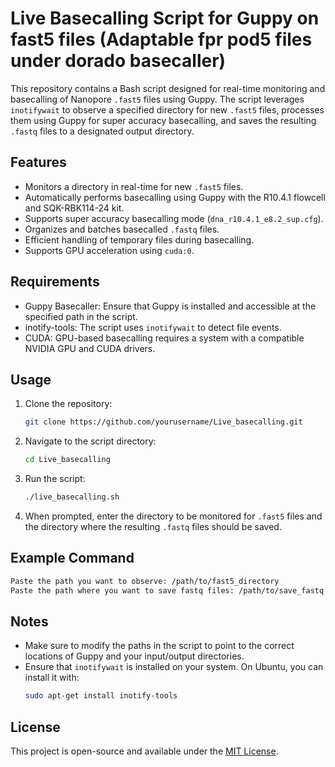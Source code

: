 # Live Basecalling Script for Guppy on fast5 files (Adaptable fpr pod5 files under dorado basecaller)

This repository contains a Bash script designed for real-time monitoring and basecalling of Nanopore `.fast5` files using Guppy. The script leverages `inotifywait` to observe a specified directory for new `.fast5` files, processes them using Guppy for super accuracy basecalling, and saves the resulting `.fastq` files to a designated output directory.

## Features
- Monitors a directory in real-time for new `.fast5` files.
- Automatically performs basecalling using Guppy with the R10.4.1 flowcell and SQK-RBK114-24 kit.
- Supports super accuracy basecalling mode (`dna_r10.4.1_e8.2_sup.cfg`).
- Organizes and batches basecalled `.fastq` files.
- Efficient handling of temporary files during basecalling.
- Supports GPU acceleration using `cuda:0`.

## Requirements
- Guppy Basecaller: Ensure that Guppy is installed and accessible at the specified path in the script.
- inotify-tools: The script uses `inotifywait` to detect file events.
- CUDA: GPU-based basecalling requires a system with a compatible NVIDIA GPU and CUDA drivers.

## Usage

1. Clone the repository:
   ```bash
   git clone https://github.com/yourusername/Live_basecalling.git
   ```

2. Navigate to the script directory:
   ```bash
   cd Live_basecalling
   ```

3. Run the script:
   ```bash
   ./live_basecalling.sh
   ```

4. When prompted, enter the directory to be monitored for `.fast5` files and the directory where the resulting `.fastq` files should be saved.

## Example Command
```bash
Paste the path you want to observe: /path/to/fast5_directory
Paste the path where you want to save fastq files: /path/to/save_fastq
```

## Notes
- Make sure to modify the paths in the script to point to the correct locations of Guppy and your input/output directories.
- Ensure that `inotifywait` is installed on your system. On Ubuntu, you can install it with:
  ```bash
  sudo apt-get install inotify-tools
  ```

## License
This project is open-source and available under the [MIT License](LICENSE).
```
